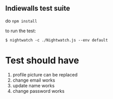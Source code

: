 ## Indiewalls test suite

do `npm install`

to run the test:

```
$ nightwatch -c ./Nightwatch.js --env default
```

# Test should have

1) profile picture can be replaced
2) change email works
3) update name works
4) change password works
